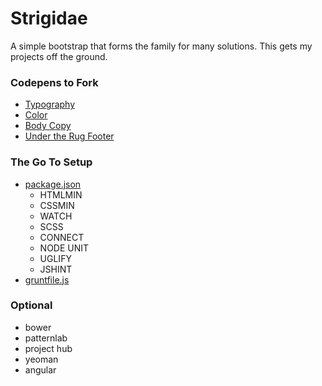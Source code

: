 Strigidae
=======

A simple bootstrap that forms the family for many solutions. This gets my projects off the ground.


### Codepens to Fork
* [Typography](http://codepen.io/bmuenzenmeyer/pen/tsnqi)
* [Color](http://codepen.io/bmuenzenmeyer/pen/hpeAa)
* [Body Copy](http://codepen.io/bmuenzenmeyer/pen/qpFzi)
* [Under the Rug Footer](http://codepen.io/bmuenzenmeyer/pen/kIhdB)

### The Go To Setup

* [package.json](https://github.com/bmuenzenmeyer/Strigidae/blob/master/package.json)
   * HTMLMIN
   * CSSMIN
   * WATCH
   * SCSS
   * CONNECT
   * NODE UNIT
   * UGLIFY
   * JSHINT
* [gruntfile.js](https://github.com/bmuenzenmeyer/Strigidae/blob/master/Gruntfile.js)

### Optional

* bower
* patternlab
* project hub
* yeoman
* angular
